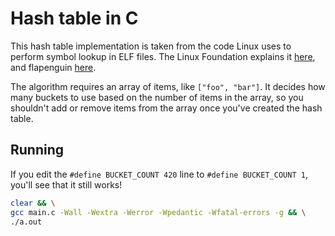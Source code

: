 # Hash table in C

This hash table implementation is taken from the code Linux uses to perform symbol lookup in ELF files. The Linux Foundation explains it [here](https://refspecs.linuxfoundation.org/elf/gabi4+/ch5.dynamic.html#hash), and flapenguin [here](https://flapenguin.me/elf-dt-hash).

The algorithm requires an array of items, like `["foo", "bar"]`. It decides how many buckets to use based on the number of items in the array, so you shouldn't add or remove items from the array once you've created the hash table.

## Running

If you edit the `#define BUCKET_COUNT 420` line to `#define BUCKET_COUNT 1`, you'll see that it still works!

```bash
clear && \
gcc main.c -Wall -Wextra -Werror -Wpedantic -Wfatal-errors -g && \
./a.out
```
